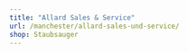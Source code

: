 ```yaml
---
title: "Allard Sales & Service"
url: /manchester/allard-sales-und-service/
shop: Staubsauger
---
```

